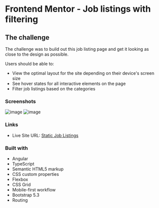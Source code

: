 # Frontend Mentor - Job listings with filtering

## The challenge

The challenge was to build out this job listing page and get it looking as close to the design as possible.

Users should be able to:

- View the optimal layout for the site depending on their device's screen size
- See hover states for all interactive elements on the page
- Filter job listings based on the categories

### Screenshots
![image](https://github.com/NataliaPiorkowska/FrontendMentor/assets/77283697/786d480b-9460-43ee-9aaa-883e8a278139)
![image](https://github.com/NataliaPiorkowska/FrontendMentor/assets/77283697/692f0969-507c-46f7-aed1-c3c09a1946b5)

### Links
- Live Site URL: [Static Job Listings](https://static-job-listings-master-rge0wg8dl.vercel.app/)

### Built with
- Angular
- TypeScript
- Semantic HTML5 markup
- CSS custom properties
- Flexbox
- CSS Grid
- Mobile-first workflow
- Bootstrap 5.3
- Routing
